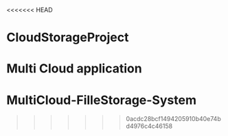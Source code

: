 <<<<<<< HEAD
# CloudStorageProject
Multi Cloud application
=======
# MultiCloud-FilleStorage-System
>>>>>>> 0acdc28bcf1494205910b40e74bd4976c4c46158
